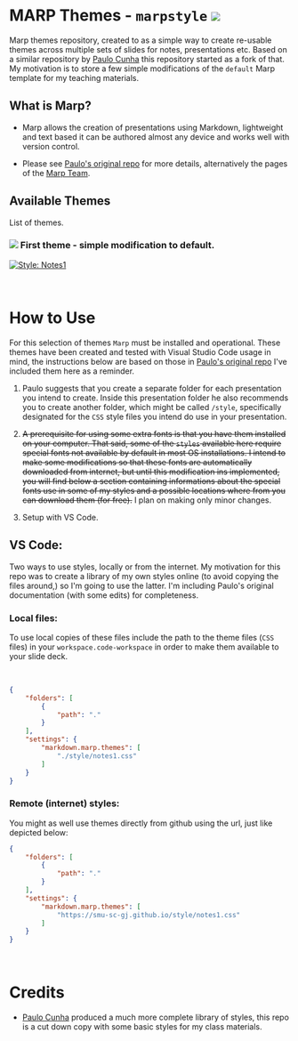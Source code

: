 # MARP Themes - `marpstyle` ![](https://camo.githubusercontent.com/83d3746e5881c1867665223424263d8e604df233d0a11aae0813e0414d433943/68747470733a2f2f696d672e736869656c64732e696f2f62616467652f6c6963656e73652d4d49542d626c75652e737667)

Marp themes repository, created to as a simple way to create re-usable themes across multiple sets of slides for notes, presentations etc. Based on a similar repository by [Paulo Cunha](https://github.com/cunhapaulo/marpstyle) this repository started as a fork of that.  My motivation is to store a few simple modifications of the ```default``` Marp template for my teaching materials.   

## What is Marp? 

- Marp allows the creation of presentations using Markdown, lightweight and text based it can be authored almost any device and works well with version control. 

- Please see [Paulo's original repo](https://github.com/cunhapaulo/marpstyle) for more details, alternatively the pages of the [Marp Team](https://github.com/marp-team). 

## Available Themes

List of themes. 

### ![](img/my-theme.png) First theme - simple modification to default. 
  [![Style: Notes1](img/my-theme.png)](examples/example-my-theme.pdf)


<br>

# How to Use

For this selection of themes `Marp` must be installed and operational. These themes have been created and tested with Visual Studio Code usage in mind, the instructions below are based on those in [Paulo's original repo](https://github.com/cunhapaulo/marpstyle) I've included them here as a reminder. 

1. Paulo suggests that you create a separate folder for each presentation you intend to create. Inside this presentation folder he also recommends you to create another folder, which might be called `/style`, specifically designated for the `CSS` style files you intend do use in your presentation.

2. ~~A prerequisite for using some extra fonts is that you have them installed on your computer. That said, some of the `styles` available here require special fonts not available by default in most OS installations. I intend to make some modifications so that these fonts are automatically downloaded from internet, but until this modification ins implemented, you will find below a section containing informations about the special fonts use in some of my styles and a possible locations where from you can download them (for free).~~  I plan on making only minor changes. 

3. Setup with VS Code. 

## VS Code:

Two ways to use styles, locally or from the internet.  My motivation for this repo was to create a library of my own styles online (to avoid copying the files around,) so I'm going to use the latter. I'm including Paulo's original documentation (with some edits) for completeness. 

### Local files:

To use local copies of these files include the path to the theme files (`CSS` files) in your `workspace.code-workspace` in order to make them available to your slide deck. 

<br>

```json
{
	"folders": [
		{
			"path": "."
		}
	],
	"settings": {
		"markdown.marp.themes": [
			"./style/notes1.css"
		]
	}
}
```

### Remote (internet) styles:

You might as well use themes directly from github using the url, just like depicted below:

```json
{
	"folders": [
		{
			"path": "."
		}
	],
	"settings": {
		"markdown.marp.themes": [
			"https://smu-sc-gj.github.io/style/notes1.css"
		]
	}
}
```

<br>

# Credits

- [Paulo Cunha](https://github.com/cunhapaulo/marpstyle) produced a much more complete library of styles, this repo is a cut down copy with some basic styles for my class materials. 
